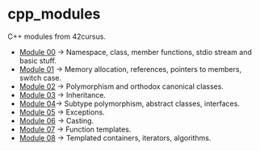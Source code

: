 # cpp_modules
C++ modules from 42cursus.

- [Module 00](https://github.com/soykilian/cpp_modules/tree/main/cpp00) -> Namespace, class, member functions, stdio stream and basic stuff.
- [Module 01](https://github.com/soykilian/cpp_modules/tree/main/cpp01) -> Memory allocation, references, pointers to members, switch case.
- [Module 02](https://github.com/soykilian/cpp_modules/tree/main/cpp02) ->  Polymorphism and orthodox canonical classes.
- [Module 03](https://github.com/soykilian/cpp_modules/tree/main/cpp03) -> Inheritance.
- [Module 04](https://github.com/soykilian/cpp_modules/tree/main/cpp04)-> Subtype polymorphism, abstract classes, interfaces.
- [Module 05](https://github.com/soykilian/cpp_modules/tree/main/cpp05) -> Exceptions.
- [Module 06](https://github.com/soykilian/cpp_modules/tree/main/cpp06) -> Casting.
- [Module 07](https://github.com/soykilian/cpp_modules/tree/main/cpp07) -> Function templates.
- [Module 08](https://github.com/soykilian/cpp_modules/tree/main/cpp08) -> Templated containers, iterators, algorithms.
